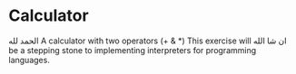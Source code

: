 # Calculator
الحمد لله A calculator with two operators (+ & *) 
This exercise will ان شا الله be a stepping stone to implementing interpreters for programming languages.
